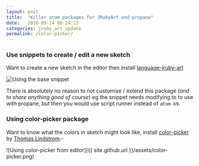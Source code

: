 ```yaml
---
layout: post
title:  "Killer atom packages for JRubyArt and propane"
date:   2016-09-14 06:24:13
categories: jruby_art update
permalink: /color-picker/
---
```

### Use snippets to create / edit a new sketch ###

Want to create a new sketch in the editor then install [language-jruby-art][language-jruby-art]

![Using the base snippet](https://cloud.githubusercontent.com/assets/86850/18607317/97e1d102-7cc1-11e6-9302-719b633d8dd1.gif)

There is absolutely no reason to not customise / extend this package (_and to share anything good of course_) eg the snippet needs modifying to to use with propane, but then you would use script runner instead of `atom-k9`.

### Using color-picker package ###

Want to know what the colors in sketch might look like, install [color-picker][colorpicker] by [Thomas Lindstrom][lindstrom]:-

![Using color-picker from editor]({{ site.github.url }}/assets/color-picker.png)

[colorpicker]:https://atom.io/packages/color-picker#
[lindstrom]:https://github.com/thomaslindstrom/
[language-jruby-art]:https://github.com/ruby-processing/language-jruby-art
